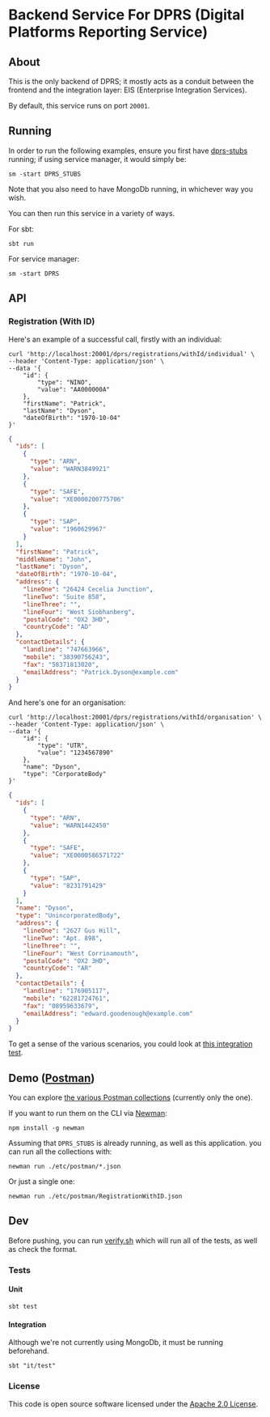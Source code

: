 
# Backend Service For DPRS (Digital Platforms Reporting Service)

## About

This is the only backend of DPRS; it mostly acts as a conduit between the frontend and the integration layer: EIS (Enterprise Integration Services).

By default, this service runs on port `20001`.

## Running

In order to run the following examples, ensure you first have [dprs-stubs](https://github.com/hmrc/dprs-stubs) running; if using
service manager, it would simply be:

```
sm -start DPRS_STUBS 
```
Note that you also need to have MongoDb running, in whichever way you wish.

You can then run this service in a variety of ways.

For sbt:

``` 
sbt run
```

For service manager:

``` 
sm -start DPRS 
```

## API

### Registration (With ID)

Here's an example of a successful call, firstly with an individual:

``` 
curl 'http://localhost:20001/dprs/registrations/withId/individual' \
--header 'Content-Type: application/json' \
--data '{
    "id": {
        "type": "NINO",
        "value": "AA000000A"
    },
    "firstName": "Patrick",
    "lastName": "Dyson",
    "dateOfBirth": "1970-10-04"
}'
```

```json
{
  "ids": [
    {
      "type": "ARN",
      "value": "WARN3849921"
    },
    {
      "type": "SAFE",
      "value": "XE0000200775706"
    },
    {
      "type": "SAP",
      "value": "1960629967"
    }
  ],
  "firstName": "Patrick",
  "middleName": "John",
  "lastName": "Dyson",
  "dateOfBirth": "1970-10-04",
  "address": {
    "lineOne": "26424 Cecelia Junction",
    "lineTwo": "Suite 858",
    "lineThree": "",
    "lineFour": "West Siobhanberg",
    "postalCode": "OX2 3HD",
    "countryCode": "AD"
  },
  "contactDetails": {
    "landline": "747663966",
    "mobile": "38390756243",
    "fax": "58371813020",
    "emailAddress": "Patrick.Dyson@example.com"
  }
}
```

And here's one for an organisation:

``` 
curl 'http://localhost:20001/dprs/registrations/withId/organisation' \
--header 'Content-Type: application/json' \
--data '{
    "id": {
        "type": "UTR",
        "value": "1234567890"
    },
    "name": "Dyson",
    "type": "CorporateBody"
}'
```

```json
{
  "ids": [
    {
      "type": "ARN",
      "value": "WARN1442450"
    },
    {
      "type": "SAFE",
      "value": "XE0000586571722"
    },
    {
      "type": "SAP",
      "value": "8231791429"
    }
  ],
  "name": "Dyson",
  "type": "UnincorporatedBody",
  "address": {
    "lineOne": "2627 Gus Hill",
    "lineTwo": "Apt. 898",
    "lineThree": "",
    "lineFour": "West Corrinamouth",
    "postalCode": "OX2 3HD",
    "countryCode": "AR"
  },
  "contactDetails": {
    "landline": "176905117",
    "mobile": "62281724761",
    "fax": "08959633679",
    "emailAddress": "edward.goodenough@example.com"
  }
}
```

To get a sense of the various scenarios, you could look at [this integration test](it/test/uk/gov/hmrc/dprs/RegistrationWithIdSpec.scala).

## Demo ([Postman](https://www.postman.com/downloads/))

You can explore [the various Postman collections](etc/postman) (currently only the one).

If you want to run them on the CLI via [Newman](https://learning.postman.com/docs/collections/using-newman-cli/installing-running-newman/):

``` 
npm install -g newman
```

Assuming that `DPRS_STUBS` is already running, as well as this application. you can run all the collections with:

``` 
newman run ./etc/postman/*.json
```

Or just a single one:

``` 
newman run ./etc/postman/RegistrationWithID.json
```

## Dev

Before pushing, you can run [verify.sh](./verify.sh) which will run all of the tests, as well as check the format.

### Tests

#### Unit

```
sbt test
```

#### Integration

Although we're not currently using MongoDb, it must be running beforehand.

``` 
sbt "it/test"
```

### License

This code is open source software licensed under the [Apache 2.0 License]("http://www.apache.org/licenses/LICENSE-2.0.html").